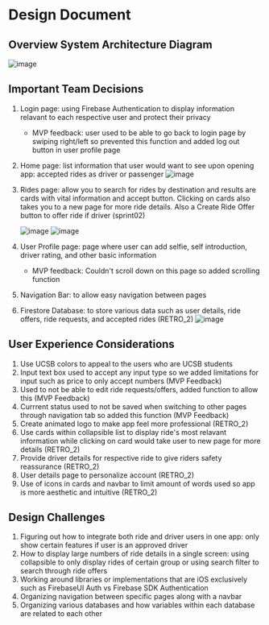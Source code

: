 Design Document
=================

Overview System Architecture Diagram
---------------
![image](https://github.com/ucsb-cs184-f23/pj-react-02/assets/57011302/2df4f031-a2cc-4e7d-8c9a-c29451c04f37)

Important Team Decisions
---------------
1. Login page: using Firebase Authentication to display information relavant to each respective user and protect their privacy
   - MVP feedback: user used to be able to go back to login page by swiping right/left so prevented this function and added log out button in user profile page
3. Home page: list information that user would want to see upon opening app: accepted rides as driver or passenger
   ![image](https://github.com/ucsb-cs184-f23/pj-react-02/assets/57011302/52ad1739-8ca1-4150-aa4e-a0e9f5a34650)

4. Rides page: allow you to search for rides by destination and results are cards with vital information and accept button. Clicking on cards also takes you to a new page for more ride details. Also a Create Ride Offer button to offer ride if driver (sprint02)

   ![image](https://github.com/ucsb-cs184-f23/pj-react-02/assets/57011302/a83119ae-9d3a-4779-b5c1-d81acea9e6b6)
   ![image](https://github.com/ucsb-cs184-f23/pj-react-02/assets/57011302/d329b953-8e3d-416b-be57-d5ab15ba8242)

6. User Profile page: page where user can add selfie, self introduction, driver rating, and other basic information
   - MVP feedback: Couldn't scroll down on this page so added scrolling function
7. Navigation Bar: to allow easy navigation between pages
8. Firestore Database: to store various data such as user details, ride offers, ride requests, and accepted rides (RETRO_2)
  ![image](https://github.com/ucsb-cs184-f23/pj-react-02/assets/57011302/063e7e8f-0cd9-422e-871d-1bba5dd08fe8)

User Experience Considerations
---------------
1. Use UCSB colors to appeal to the users who are UCSB students
2. Input text box used to accept any input type so we added limitations for input such as price to only accept numbers (MVP Feedback)
3. Used to not be able to edit ride requests/offers, added function to allow this (MVP Feedback)
4. Currrent status used to not be saved when switching to other pages through navigation tab so added this function (MVP Feedback)  
5. Create animated logo to make app feel more professional (RETRO_2)
6. Use cards within collapsible list to display ride's most relavant information while clicking on card would take user to new page for more details (RETRO_2)
7. Provide driver details for respective ride to give riders safety reassurance (RETRO_2)
8. User details page to personalize account (RETRO_2)
9. Use of icons in cards and navbar to limit amount of words used so app is more aesthetic and intuitive (RETRO_2)

Design Challenges
---------------
1. Figuring out how to integrate both ride and driver users in one app: only show certain features if user is an approved driver
2. How to display large numbers of ride details in a single screen: using collapsible to only display rides of certain group or using search filter to search through ride offers
3. Working around libraries or implementations that are iOS exclusively such as FirebaseUI Auth vs Firebase SDK Authentication
4. Organizing navigation between specific pages along with a navbar
5. Organizing various databases and how variables within each database are related to each other
